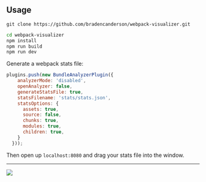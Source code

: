 ## Usage

```
git clone https://github.com/bradencanderson/webpack-visualizer.git
```
```sh
cd webpack-visualizer
npm install
npm run build
npm run dev
```
Generate a webpack stats file:

```javascript
plugins.push(new BundleAnalyzerPlugin({
    analyzerMode: 'disabled',
    openAnalyzer: false,
    generateStatsFile: true,
    statsFilename: 'stats/stats.json',
    statsOptions: {
      assets: true,
      source: false,
      chunks: true,
      modules: true,
      children: true,
    }
  }));
```

Then open up `localhost:8080` and drag your stats file into the window.

---

![](https://cloud.githubusercontent.com/assets/1145857/10471320/5b284d60-71da-11e5-8d35-7d1d4c58843a.png)
